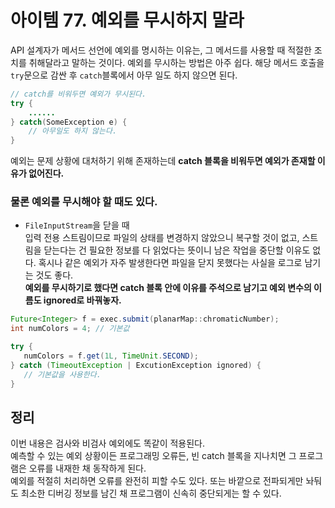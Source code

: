 # 아이템 77. 예외를 무시하지 말라

API 설계자가 메서드 선언에 예외를 명시하는 이유는, 그 메서드를 사용할 때 적절한 조치를 취해달라고 말하는 것이다. 
예외를 무시하는 방법은 아주 쉽다. 해당 메서드 호출을 `try`문으로 감싼 후 `catch`블록에서 아무 일도 하지 않으면 된다.

```Java
// catch를 비워두면 예외가 무시된다.
try {
    ......
} catch(SomeException e) {
    // 아무일도 하지 않는다.
}
```

예외는 문제 상황에 대처하기 위해 존재하는데 **catch 블록을 비워두면 예외가 존재할 이유가 없어진다.** 

### 물론 예외를 무시해야 할 때도 있다.
- `FileInputStream`을 닫을 때  
입력 전용 스트림이므로 파일의 상태를 변경하지 않았으니 복구할 것이 없고, 스트림을 닫는다는 건 필요한 정보를 다 읽었다는 뜻이니 남은 작업을 중단할 이유도 없다.
혹시나 같은 예외가 자주 발생한다면 파일을 닫지 못했다는 사실을 로그로 남기는 것도 좋다.  
**예외를 무시하기로 했다면 catch 블록 안에 이유를 주석으로 남기고 예외 변수의 이름도 ignored로 바꿔놓자.**

```Java
Future<Integer> f = exec.submit(planarMap::chromaticNumber);
int numColors = 4; // 기본값

try {
   numColors = f.get(1L, TimeUnit.SECOND);
} catch (TimeoutException | ExcutionException ignored) {
   // 기본값을 사용한다.
}
```

## 정리 
이번 내용은 검사와 비검사 예외에도 똑같이 적용된다.  
예측할 수 있는 예외 상황이든 프로그래밍 오류든, 빈 catch 블록을 지나치면 그 프로그램은 오류를 내재한 채 동작하게 된다.  
예외를 적절히 처리하면 오류를 완전히 피할 수도 있다. 또는 바깥으로 전파되게만 놔둬도 최소한 디버깅 정보를 남긴 채 프로그램이 신속히 중단되게는 할 수 있다.

